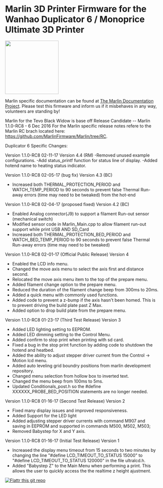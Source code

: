 # Marlin 3D Printer Firmware for the Wanhao Duplicator 6 / Monoprice Ultimate 3D Printer

<img align="top" width=175 src="buildroot/share/pixmaps/logo/marlin-250.png" />

Marlin specific documentation can be found at [The Marlin Documentation Project](https://www.marlinfw.org/).
Please test this firmware and inform us if it misbehaves in any way, volunteers are standing by!

Marlin for the Tevo Black Widow is base off Release Candidate -- Marlin 1.1.0-RC8 - 6 Dec 2016
For the Marlin specific release notes refere to the Marlin RC brach located here: https://github.com/MarlinFirmware/Marlin/tree/RC.

Duplicator 6 Specific Changes:

Version 1.1.0-RC8 02-11-17 Version 4.4 (RM)
-Removed unused example configurations.
-Add status_printf function for status line of display.
-Added hotend name to heating status indicator.

Version 1.1.0-RC8 02-05-17 (bug fix) Version 4.3 (BC)
- Increased both THERMAL_PROTECTION_PERIOD and WATCH_TEMP_PERIOD to 90 seconds to prevent false Thermal Run-away errors (time may need to be tweaked) from the hot-end

Version 1.1.0-RC8 02-04-17 (proposed fixed) Version 4.2 (BC)
- Enabled Analog connector(J9) to support a filament Run-out sensor (mechanical switch)
- Modified sensor code in Marlin_Main.cpp to allow filament run-out support while print USB AND SD_Card
- Increased both THERMAL_PROTECTION_BED_PERIOD and WATCH_BED_TEMP_PERIOD to 90 seconds to prevent false Thermal Run-away errors (time may need to be tweaked)

Version 1.1.0-RC8 02-01-17 (Official Public Release) Version 4
- Enabled the LCD info menu.
- Changed the move axis menu to select the axis first and distance second.
- Relocated the move axis menu item to the top of the prepare menu.  
- Added filament change option to the prepare menu.
- Reduced the duration of the filament change beep from 300ms to 20ms.
- Added a quick menu with commonly used functions.
- Added code to prevent a z-bump if the axis hasn't been homed.  This is to prevent driving the build plate past Z Max.
- Added option to drop build plate from the prepare menu.

Version 1.1.0-RC8 01-23-17 (Third Test Release) Version 3
- Added LED lighting setting to EEPROM.
- Added LED dimming setting to the Control Menu.
- Added confirm to stop print when printing with sd card.
- Fixed a bug in the stop print function by adding code to shutdown the hotend and heatbed.
- Added the ability to adjust stepper driver current from the Control -> Motion lcd menu.
- Added auto leveling grid boundry positions from marlin development repository.
- Changed menu selection from hollow box to inverted text.
- Changed the menu beep from 100ms to 5ms.
- Updated Conditionals_post.h so the #define XXXXXX_PROBE_BED_POSITION statements are no longer needed.


Version 1.1.0-RC8 01-16-17 (Second Test Release) Version 2
- Fixed many display issues and improved responsiveness.
- Added Support for the LED light
- Added adjusting stepper driver currents with command M907 and saving in EEPROM and supported in commands M500, M502, M503;
- Removed Babystep for X and Y axis.

Version 1.1.0-RC8 01-16-17 (Initial Test Release) Version 1
- Increased the display menu timeout from 15 seconds to two minutes by changing the line "#define LCD_TIMEOUT_TO_STATUS 15000"
to "#define LCD_TIMEOUT_TO_STATUS 120000" in the file ultralcd.h.
- Added "Babystep Z" to the Main Menu when performing a print.  This allows the user to quickly access the the realtime z height ajustment.


[![Flattr this git repo](http://api.flattr.com/button/flattr-badge-large.png)](https://flattr.com/submit/auto?user_id=ErikZalm&url=https://github.com/MarlinFirmware/Marlin&title=Marlin&language=&tags=github&category=software)
